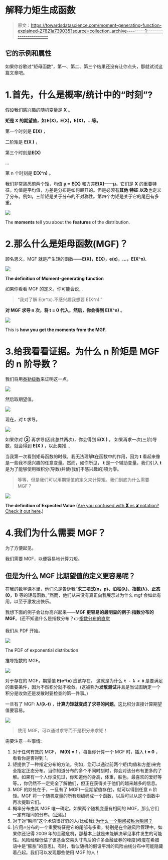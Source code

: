 # 解释力矩生成函数

> 原文：<https://towardsdatascience.com/moment-generating-function-explained-27821a739035?source=collection_archive---------1----------------------->

## 它的示例和属性

如果你谷歌过“矩母函数”，第一、第二、第三个结果还没有让你点头，那就试试这篇文章吧。

# 1.首先，什么是概率/统计中的“时刻”?

假设我们感兴趣的随机变量是 **X** 。

**矩是 X 的期望值，如 E(X)，E(X)，E(X)，…等。**

第一个时刻是 **E(X)** ，

二阶矩是 **E(X )** ，

第三个时刻是**E(X)**

…

第 n 个时刻是 **E(X^n)** 。

我们非常熟悉前两个矩，均值 **μ =** **E(X)** 和方差**E(X)——μ**。它们是 **X** 的重要特征。均值是平均值，方差是分布是如何展开的。但是必须有**其他** **特征** **以及**也定义了分布。例如，三阶矩是关于分布的不对称性。第四个力矩是关于它的尾巴有多重。

![](img/f84a3a5c9a28f4f23d73e099134dad52.png)

The **moments** tell you about the **features** of the distribution.

# 2.那么什么是矩母函数(MGF)？

顾名思义，MGF 就是产生矩的函数——**E(X)，E(X)，e(x)，…，E(X^n).**

![](img/2d23978b42a4af45a2e91e311bb731e9.png)

**The definition of Moment-generating function**

如果你看看 MGF 的定义，你可能会说…

> “我对了解 E(e^tx).不感兴趣我想要 E(X^n).”

**对 MGF 求导 n 次，将 t = 0 代入**。**然后，你会得到 E(X^n)** 。

![](img/b7a05377db60a536c923d67f505241eb.png)

This is **how you get the moments from the MGF.**

# 3.给我看看证据。为什么 n 阶矩是 MGF 的 n 阶导数？

我们将用[泰勒级数](https://en.wikipedia.org/wiki/Taylor_series)来证明这一点。

![](img/99b5ce66a94f03b2d228f13f0eaa81b5.png)

然后取期望值。

![](img/0c6d1e658a3bfc419e6bcf143629d41a.png)

现在，对 **t** 求导。

![](img/6128274a503e83a28af829458a03ffcd.png)

如果你对 **③** 再求导(因此总共两次)，你会得到 **E(X )** 。
如果再求一次(三阶)导数，就会得到 **E(X )** ，以此类推…

当我第一次看到矩母函数的时候，我无法理解**t**在函数中的作用，因为 **t** 看起来像是一些我不感兴趣的任意变量。然而，如你所见， **t** 是一个辅助变量。我们引入 **t** 是为了能够使用微积分(导数)并使(我们不感兴趣的)项为零。

> 等等，但是我们可以用期望值的定义来计算矩。我们到底为什么需要 MGF？

![](img/65e94f643896845cdcd11232c0ae330f.png)

**The definition of Expected Value** ([Are you confused with **𝐗** vs **𝒙** notation? Check it out here](https://medium.com/@aerinykim/sum-of-exponential-random-variables-b023b61f0c0f).)

# 4.我们为什么需要 MGF？

为了方便起见。

我们需要 MGF，以便容易地计算力矩。

## 但是为什么 MGF 比期望值的定义更容易呢？

在我的数学课本里，他们总是告诉我“**求二项式(n，p)、泊松(λ)、指数(λ)、正态(0，1)** 等的矩母函数。”然而，他们从来没有真正向我展示过为什么 mgf 会如此有用，以至于激发出快乐。

我想下面的例子会让你高兴起来——**MGF 更容易的最明显的例子:指数分布的 MGF**。(还不知道什么是指数分布？👉[指数分布的直觉](/what-is-exponential-distribution-7bdd08590e2a)

我们从 PDF 开始。

![](img/f2efd6a700f5846e59641a34401c87c7.png)

The PDF of exponential distribution

推导指数的 MGF。

![](img/0f1380df535c24195d12ec26b1946f4b.png)

对于存在的 MGF，期望值 **E(e^tx)** 应该存在。
这就是为什么 **`t - λ < 0`** 是要满足的重要条件，因为不然积分就不收敛。(这被称为**发散测试**并且是当试图确定一个积分是收敛还是发散时要检查的第一件事。)

一旦有了 MGF: **λ/(λ-t)** ，**计算力矩就变成了求导的问题**，这比积分直接计算期望值要容易。

![](img/fab587f8ae80ec2c40b003092a95921f.png)

> 使用 MGF，可以通过求导而不是积分来求矩！

需要注意一些事情:

1.  对于任何有效的 MGF， **M(0) = 1** 。每当你计算一个 MGF 时，插入 **t = 0** ，看看你是否得到 1。
2.  矩提供了一种指定分布的方法。例如，您可以通过前两个矩(均值和方差)来完全指定正态分布。当你知道分布的多个不同时刻时，你会对该分布有更多的了解。如果有一个人你没见过，你知道他的身高，体重，肤色，最喜欢的爱好等等。，你仍然不一定完全了解他们，但正在获得关于他们的越来越多的信息。
3.  MGF 的妙处在于，一旦有了 MGF(一旦期望值存在)，就可以得到任意 n 阶矩。MGF 将一个随机变量的所有矩编码成一个函数，以后可以从这个函数中再次提取它们。
4.  概率分布由其 MGF 唯一确定。如果两个随机变量有相同的 MGF，那么它们一定有相同的分布。([证明。](https://math.stackexchange.com/questions/458680/how-to-prove-moment-generating-function-uniqueness-theorem))
5.  对于对“瞬间”这个术语很好奇的人(比如我):[为什么一个瞬间被称为瞬间？](https://stats.stackexchange.com/questions/17595/whats-so-moment-about-moments-of-a-probability-distribution)
6.  [应用🔥分布的一个重要特征是它的尾部有多重，特别是在金融风险管理中。如果你还记得 2009 年的金融危机，那基本上就是未能解决罕见事件发生的可能性。风险经理低估了该基金交易头寸背后的许多金融证券的峰度(峰度在希腊语中是“膨胀”的意思)。有时，看似随机的假设平滑的风险曲线分布中可能隐藏着凸起。我们可以发现那些使用 MGF 的人！